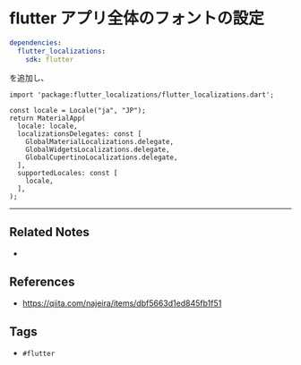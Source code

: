 # flutter アプリ全体のフォントの設定
```yaml:pubspec.yaml
dependencies:
  flutter_localizations:
    sdk: flutter         
```
を追加し、
```
import 'package:flutter_localizations/flutter_localizations.dart';

const locale = Locale("ja", "JP");
return MaterialApp(
  locale: locale,
  localizationsDelegates: const [
    GlobalMaterialLocalizations.delegate,
    GlobalWidgetsLocalizations.delegate,
    GlobalCupertinoLocalizations.delegate,
  ],
  supportedLocales: const [
    locale,
  ],
);
```

---
## Related Notes
- 

## References
- https://qiita.com/najeira/items/dbf5663d1ed845fb1f51

## Tags
- `#flutter` 